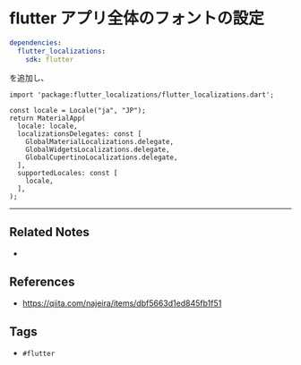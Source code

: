 # flutter アプリ全体のフォントの設定
```yaml:pubspec.yaml
dependencies:
  flutter_localizations:
    sdk: flutter         
```
を追加し、
```
import 'package:flutter_localizations/flutter_localizations.dart';

const locale = Locale("ja", "JP");
return MaterialApp(
  locale: locale,
  localizationsDelegates: const [
    GlobalMaterialLocalizations.delegate,
    GlobalWidgetsLocalizations.delegate,
    GlobalCupertinoLocalizations.delegate,
  ],
  supportedLocales: const [
    locale,
  ],
);
```

---
## Related Notes
- 

## References
- https://qiita.com/najeira/items/dbf5663d1ed845fb1f51

## Tags
- `#flutter` 